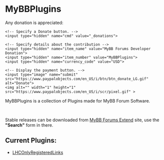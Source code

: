 <h1>MyBBPlugins</h1>
<p>Any donation is appreciated:</p>
<form action="https://www.paypal.com/cgi-bin/webscr" method="post">
	<!-- Identify your business so that you can collect the payments. -->
	<input type="hidden" name="business"
		value="yaeldd@outlook.com">

	<!-- Specify a Donate button. -->
	<input type="hidden" name="cmd" value="_donations">

	<!-- Specify details about the contribution -->
	<input type="hidden" name="item_name" value="MyBB Forums Developer Donation">
	<input type="hidden" name="item_number" value="MyBBPlugins">
	<input type="hidden" name="currency_code" value="USD">

	<!-- Display the payment button. -->
	<input type="image" name="submit"
	src="https://www.paypalobjects.com/en_US/i/btn/btn_donate_LG.gif"
	alt="Donate">
	<img alt="" width="1" height="1"
	src="https://www.paypalobjects.com/en_US/i/scr/pixel.gif" >
</form>
<p>MyBBPlugins is a collection of Plugins made for MyBB Forum Software.</p>
<br />
<p>Stable releases can be downloaded from <a target="_blank" href="https://community.mybb.com/mods.php">MyBB Forums Extend</a> site, use the <strong>"Search"</strong> form in there.</p>
<h2>Current Plugins:</h2>
<ul>
	<li><a href="https://github.com/YaelDD/MyBBPlugins/tree/master/LHCOnlyRegisteredLinks">LHCOnlyRegisteredLinks</a></li>
</ul>
